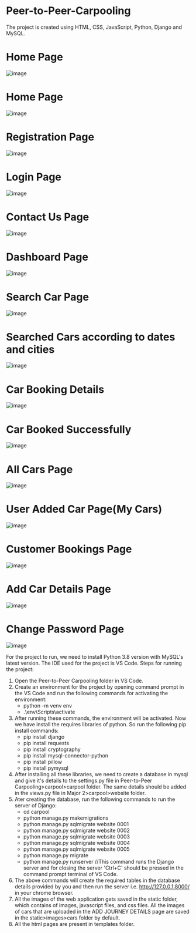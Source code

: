 # Peer-to-Peer-Carpooling

The project is created using  HTML, CSS, JavaScript, Python, Django and MySQL. 

# Home Page
![image](https://github.com/prachik26/Peer-to-Peer-Carpooling/assets/83691953/1ff01920-17a4-4ce5-8a0e-de7b2f26aba0)


# Home Page
![image](https://github.com/prachik26/Peer-to-Peer-Carpooling/assets/83691953/15d49f14-4368-426c-a6bc-0e999d9ea00d)


# Registration Page
![image](https://github.com/prachik26/Peer-to-Peer-Carpooling/assets/83691953/0a7ca281-bf66-477d-af32-01194de97023)


# Login Page
![image](https://github.com/prachik26/Peer-to-Peer-Carpooling/assets/83691953/d2c30fac-7055-41da-9002-13f1542e1267)


# Contact Us Page
![image](https://github.com/prachik26/Peer-to-Peer-Carpooling/assets/83691953/d0b941b3-b94f-4477-b0c4-303fbe596438)


# Dashboard Page
![image](https://github.com/prachik26/Peer-to-Peer-Carpooling/assets/83691953/8d33dfc5-9752-40da-a7e3-e15228585234)


# Search Car Page
![image](https://github.com/prachik26/Peer-to-Peer-Carpooling/assets/83691953/c1f68488-b9c3-4dba-a04d-224d8e8dc56e)


# Searched Cars according to dates and cities
![image](https://github.com/prachik26/Peer-to-Peer-Carpooling/assets/83691953/cd7fed28-2d66-4561-a10e-be0ab3c4d57b)


# Car Booking Details
![image](https://github.com/prachik26/Peer-to-Peer-Carpooling/assets/83691953/c20cc281-1d99-417c-bb2b-503f5181840e)


# Car Booked Successfully
![image](https://github.com/prachik26/Peer-to-Peer-Carpooling/assets/83691953/37eeafe0-332f-421c-a81c-50e93d4fa331)


# All Cars Page
![image](https://github.com/prachik26/Peer-to-Peer-Carpooling/assets/83691953/21c02b47-f7b5-4a5b-9e6c-5eb66554e5a3)


# User Added Car Page(My Cars)
![image](https://github.com/prachik26/Peer-to-Peer-Carpooling/assets/83691953/735123a5-d19e-4f3e-b992-2eef6d82fdf1)


# Customer Bookings Page
![image](https://github.com/prachik26/Peer-to-Peer-Carpooling/assets/83691953/cd32c77d-1b11-4c1e-b4fd-6558db0c450a)


# Add Car Details Page
![image](https://github.com/prachik26/Peer-to-Peer-Carpooling/assets/83691953/04eaaddb-9d9f-435b-b520-f9f6551178d2)


# Change Password Page
![image](https://github.com/prachik26/Peer-to-Peer-Carpooling/assets/83691953/c0eebf8a-1158-4e71-b9dc-3c9c1b950a21)



For the project to run, we need to install Python 3.8 version with MySQL's latest version.
The IDE used for the project is VS Code.
Steps for running the project:
1. Open the Peer-to-Peer Carpooling folder in VS Code.
2. Create an environment for the project by opening command prompt in the VS Code and run the following commands for activating the environment:
   * python -m venv env
   * .\env\Scripts\activate
3. After running these commands, the environment will be activated. Now we have install the requires libraries of python. So run the following pip install commands:
   * pip install django
   * pip install requests
   * pip install cryptography
   * pip install mysql-connector-python
   * pip install pillow
   * pip install pymysql
4. After installing all these libraries, we need to create a database in mysql and give it's details to the settings.py file in Peer-to-Peer Carpooling>carpool>carpool folder. The same details should be added in the views.py file in Major 2>carpool>website folder.
5. Ater creating the database, run the following commands to run the server of Django:
   * cd carpool
   * python manage.py makemigrations
   * python manage.py sqlmigrate website 0001
   * python manage.py sqlmigrate website 0002
   * python manage.py sqlmigrate website 0003
   * python manage.py sqlmigrate website 0004
   * python manage.py sqlmigrate website 0005
   * python manage.py migrate
   * python manage.py runserver                //This command runs the Django server and for closing the server 'Ctrl+C' should be pressed in the command prompt terminal of VS Code.
6. The above commands will create the required tables in the database details provided by you and then run the server i.e. http://127.0.0.1:8000/ in your chrome browser.
7. All the images of the web application gets saved in the static folder, which contains of images, javascript files, and css files. All the images of cars that are uploaded in the ADD JOURNEY DETAILS page are saved in the static>images>cars folder by default.
8. All the html pages are present in templates folder.
